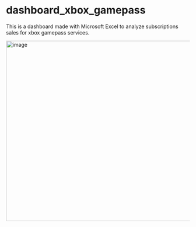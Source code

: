 # dashboard_xbox_gamepass

This is a dashboard made with Microsoft Excel to analyze subscriptions sales for xbox gamepass services.

<img width="843" height="493" alt="image" src="https://github.com/user-attachments/assets/772c7825-afab-46da-a0d3-1395fa49c5de" />

